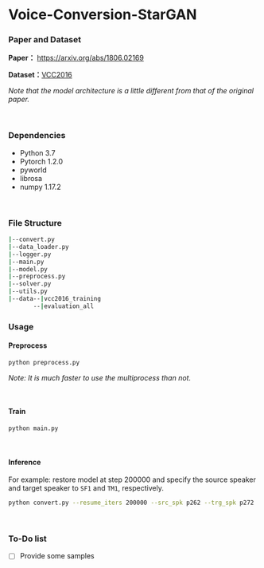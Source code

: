 # Voice-Conversion-StarGAN
### Paper and Dataset

**Paper：** https://arxiv.org/abs/1806.02169 

**Dataset：**[VCC2016](https://datashare.is.ed.ac.uk/handle/10283/2211)

*Note that the model architecture is a little different from that of the original paper.*

<br/>

### Dependencies

* Python 3.7
* Pytorch 1.2.0
* pyworld
* librosa
* numpy 1.17.2

<br/>

### File Structure

```bash
|--convert.py
|--data_loader.py
|--logger.py
|--main.py
|--model.py
|--preprocess.py
|--solver.py
|--utils.py
|--data--|vcc2016_training
       --|evaluation_all
```



### Usage

#### Preprocess

```bash
python preprocess.py 
```

*Note: It is much faster to use the multiprocess than not.*

<br/>

#### Train

```bash
python main.py
```

<br/>

#### Inference

For example: restore model at step 200000 and specify the source speaker and target speaker to `SF1` and `TM1`, respectively.

```bash
python convert.py --resume_iters 200000 --src_spk p262 --trg_spk p272
```

<br/>

### To-Do list

- [ ] Provide some samples

